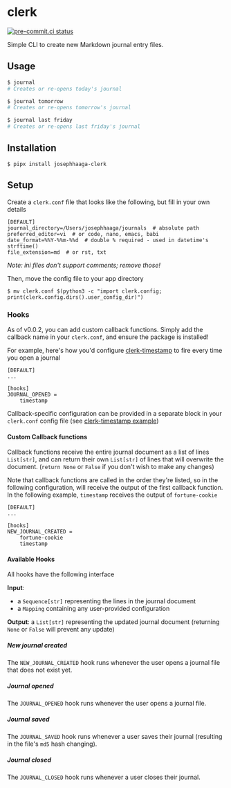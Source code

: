 # clerk

[![pre-commit.ci status](https://results.pre-commit.ci/badge/github/josephhaaga/clerk/main.svg)](https://results.pre-commit.ci/latest/github/josephhaaga/clerk/main)

Simple CLI to create new Markdown journal entry files.

## Usage
```bash
$ journal
# Creates or re-opens today's journal

$ journal tomorrow
# Creates or re-opens tomorrow's journal

$ journal last friday
# Creates or re-opens last friday's journal
```

## Installation

```
$ pipx install josephhaaga-clerk
```

## Setup

Create a `clerk.conf` file that looks like the following, but fill in your own details

```
[DEFAULT]
journal_directory=/Users/josephhaaga/journals  # absolute path
preferred_editor=vi  # or code, nano, emacs, babi
date_format=%%Y-%%m-%%d  # double % required - used in datetime's strftime()
file_extension=md  # or rst, txt
```

*Note: ini files don't support comments; remove those!*

Then, move the config file to your app directory

```
$ mv clerk.conf $(python3 -c "import clerk.config; print(clerk.config.dirs().user_config_dir)")
```



### Hooks

As of v0.0.2, you can add custom callback functions. Simply add the callback name in your `clerk.conf`, and ensure the package is installed!

For example, here's how you'd configure [clerk-timestamp](https://github.com/josephhaaga/clerk-timestamp) to fire every time you open a journal

```
[DEFAULT]
...

[hooks]
JOURNAL_OPENED =
    timestamp
```

Callback-specific configuration can be provided in a separate block in your `clerk.conf` config file (see [clerk-timestamp example](https://github.com/josephhaaga/clerk-timestamp#configuration))

#### Custom Callback functions

Callback functions receive the entire journal document as a list of lines `List[str]`, and can return their own `List[str]` of lines that will overwrite the document. (`return None` or `False` if you don't wish to make any changes)

Note that callback functions are called in the order they're listed, so in the following configuration, will receive the output of the first callback function. In the following example, `timestamp` receives the output of `fortune-cookie`

```
[DEFAULT]
...

[hooks]
NEW_JOURNAL_CREATED =
    fortune-cookie
    timestamp
```


#### Available Hooks

All hooks have the following interface

**Input**:
* a `Sequence[str]` representing the lines in the journal document
* a `Mapping` containing any user-provided configuration

**Output**: a `List[str]` representing the updated journal document (returning `None` or `False` will prevent any update)


##### New journal created

The `NEW_JOURNAL_CREATED` hook runs whenever the user opens a journal file that does not exist yet.

##### Journal opened

The `JOURNAL_OPENED` hook runs whenever the user opens a journal file.

##### Journal saved

The `JOURNAL_SAVED` hook runs whenever a user saves their journal (resulting in the file's `md5` hash changing).

##### Journal closed

The `JOURNAL_CLOSED` hook runs whenever a user closes their journal.
